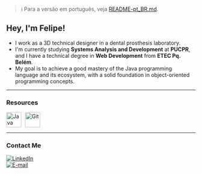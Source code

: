 > :information_source: Para a versão em português, veja [README-pt_BR.md](README-pt_BR.md).

## Hey, I'm Felipe!

-  I work as a 3D technical designer in a dental prosthesis laboratory.
-  I'm currently studying **Systems Analysis and Development** at **PUCPR**, and I have a technical degree in **Web Development** from **ETEC Pq. Belém**.
- My goal is to achieve a good mastery of the Java programming language and its ecosystem, with a solid foundation in object-oriented programming concepts.
---

### Resources

<div style="display: flex; flex-wrap: wrap; gap: 10px; align-items: center;">
  <img src="https://cdn.jsdelivr.net/gh/devicons/devicon@latest/icons/java/java-original.svg" title="Java" width="40" height="40"/>
  <img src="https://cdn.jsdelivr.net/gh/devicons/devicon@latest/icons/git/git-original.svg" title="Git" width="40" height="40"/>
</div>

---

### Contact Me

[![LinkedIn](https://img.shields.io/badge/LinkedIn-0077B5?style=for-the-badge&logo=linkedin&logoColor=white)](https://www.linkedin.com/in/felipemrj/)  
[![E-mail](https://img.shields.io/badge/E--mail-D14836?style=for-the-badge&logo=gmail&logoColor=white)](mailto:felipe_mrj@hotmail.com)  
